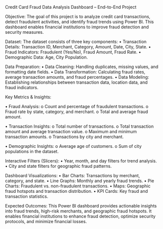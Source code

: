 Credit Card Fraud Data Analysis Dashboard – End-to-End Project

Objective:
The goal of this project is to analyze credit card transactions, detect fraudulent activities, and identify fraud trends using Power BI. This dashboard enables financial institutions to improve fraud detection and security measures.

Dataset:
The dataset consists of three key components:
•	Transaction Details: Transaction ID, Merchant, Category, Amount, Date, City, State.
•	Fraud Indicators: Fraudulent (Yes/No), Fraud Amount, Fraud Rate.
•	Demographic Data: Age, City Population.

Data Preparation:
•	Data Cleaning: Handling duplicates, missing values, and formatting date fields.
•	Data Transformation: Calculating fraud rates, average transaction amounts, and fraud percentages.
•	Data Modeling: Establishing relationships between transaction data, location data, and fraud indicators.

Key Metrics & Insights:

•	Fraud Analysis: 
o	Count and percentage of fraudulent transactions.
o	Fraud rate by state, category, and merchant.
o	Total and average fraud amount.

•	Transaction Insights: 
o	Total number of transactions.
o	Total transaction amount and average transaction value.
o	Maximum and minimum transaction amounts.
o	Transactions by city and merchant.

•	Demographic Insights: 
o	Average age of customers.
o	Sum of city populations in the dataset.

Interactive Filters (Slicers):
•	Year, month, and day filters for trend analysis.
•	City and state filters for geographic fraud patterns.

Dashboard Visualizations:
•	Bar Charts: Transactions by merchant, category, and state.
•	Line Graphs: Monthly and yearly fraud trends.
•	Pie Charts: Fraudulent vs. non-fraudulent transactions.
•	Maps: Geographic fraud hotspots and transaction distribution.
•	KPI Cards: Key fraud and transaction statistics.

Expected Outcomes:
This Power BI dashboard provides actionable insights into fraud trends, high-risk merchants, and geographic fraud hotspots. It enables financial institutions to enhance fraud detection, optimize security protocols, and minimize financial losses.
